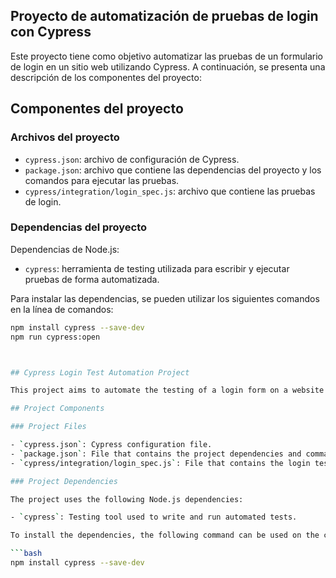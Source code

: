 ## Proyecto de automatización de pruebas de login con Cypress

Este proyecto tiene como objetivo automatizar las pruebas de un formulario de login en un sitio web utilizando Cypress. A continuación, se presenta una descripción de los componentes del proyecto:

## Componentes del proyecto

### Archivos del proyecto

- `cypress.json`: archivo de configuración de Cypress.
- `package.json`: archivo que contiene las dependencias del proyecto y los comandos para ejecutar las pruebas.
- `cypress/integration/login_spec.js`: archivo que contiene las pruebas de login.

### Dependencias del proyecto

Dependencias de Node.js:

- `cypress`: herramienta de testing utilizada para escribir y ejecutar pruebas de forma automatizada.

Para instalar las dependencias, se pueden utilizar los siguientes comandos en la línea de comandos:

```bash
npm install cypress --save-dev
npm run cypress:open



## Cypress Login Test Automation Project

This project aims to automate the testing of a login form on a website using the Cypress testing tool. The following is a description of the components of the project:

## Project Components

### Project Files

- `cypress.json`: Cypress configuration file.
- `package.json`: File that contains the project dependencies and commands to run the tests.
- `cypress/integration/login_spec.js`: File that contains the login tests.

### Project Dependencies

The project uses the following Node.js dependencies:

- `cypress`: Testing tool used to write and run automated tests.

To install the dependencies, the following command can be used on the command line:

```bash
npm install cypress --save-dev

